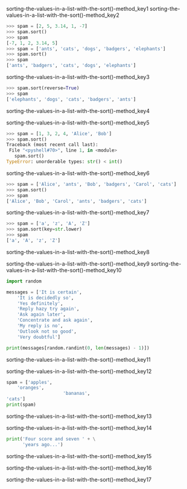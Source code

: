 sorting-the-values-in-a-list-with-the-sort()-method_key1
sorting-the-values-in-a-list-with-the-sort()-method_key2


```python
>>> spam = [2, 5, 3.14, 1, -7]
>>> spam.sort()
>>> spam
[-7, 1, 2, 3.14, 5]
>>> spam = ['ants', 'cats', 'dogs', 'badgers', 'elephants']
>>> spam.sort()
>>> spam
['ants', 'badgers', 'cats', 'dogs', 'elephants']
```
sorting-the-values-in-a-list-with-the-sort()-method_key3


```python
>>> spam.sort(reverse=True)
>>> spam
['elephants', 'dogs', 'cats', 'badgers', 'ants']
```
sorting-the-values-in-a-list-with-the-sort()-method_key4


sorting-the-values-in-a-list-with-the-sort()-method_key5


```python
>>> spam = [1, 3, 2, 4, 'Alice', 'Bob']
>>> spam.sort()
Traceback (most recent call last):
 File "<pyshell#70>", line 1, in <module>
   spam.sort()
TypeError: unorderable types: str() < int()
```
sorting-the-values-in-a-list-with-the-sort()-method_key6


```python
>>> spam = ['Alice', 'ants', 'Bob', 'badgers', 'Carol', 'cats']
>>> spam.sort()
>>> spam
['Alice', 'Bob', 'Carol', 'ants', 'badgers', 'cats']
```
sorting-the-values-in-a-list-with-the-sort()-method_key7


```python
>>> spam = ['a', 'z', 'A', 'Z']
>>> spam.sort(key=str.lower)
>>> spam
['a', 'A', 'z', 'Z']
```
sorting-the-values-in-a-list-with-the-sort()-method_key8


sorting-the-values-in-a-list-with-the-sort()-method_key9
sorting-the-values-in-a-list-with-the-sort()-method_key10


```python
import random

messages = ['It is certain',
    'It is decidedly so',
    'Yes definitely',
    'Reply hazy try again',
    'Ask again later',
    'Concentrate and ask again',
    'My reply is no',
    'Outlook not so good',
    'Very doubtful']

print(messages[random.randint(0, len(messages) - 1)])
```
sorting-the-values-in-a-list-with-the-sort()-method_key11


sorting-the-values-in-a-list-with-the-sort()-method_key12


```python
spam = ['apples',
    'oranges',
                     'bananas',
'cats']
print(spam)
```
sorting-the-values-in-a-list-with-the-sort()-method_key13


sorting-the-values-in-a-list-with-the-sort()-method_key14


```python
print('Four score and seven ' + \
      'years ago...')
```
sorting-the-values-in-a-list-with-the-sort()-method_key15


sorting-the-values-in-a-list-with-the-sort()-method_key16


sorting-the-values-in-a-list-with-the-sort()-method_key17
